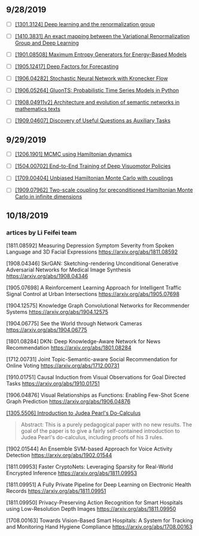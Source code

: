 ## 9/28/2019

- [ ] [[1301.3124] Deep learning and the renormalization group](https://arxiv.org/abs/1301.3124)

- [ ] [[1410.3831] An exact mapping between the Variational Renormalization Group and Deep Learning](https://arxiv.org/abs/1410.3831)

- [ ] [[1901.08508] Maximum Entropy Generators for Energy-Based Models](https://arxiv.org/abs/1901.08508)

- [ ] [[1905.12417] Deep Factors for Forecasting](https://arxiv.org/abs/1905.12417)

- [ ] [[1906.04282] Stochastic Neural Network with Kronecker Flow](https://arxiv.org/abs/1906.04282)

- [ ] [[1906.05264] GluonTS: Probabilistic Time Series Models in Python](https://arxiv.org/abs/1906.05264)

- [ ] [[1908.04911v2] Architecture and evolution of semantic networks in mathematics texts](https://arxiv.org/abs/1908.04911v2)

- [ ] [[1909.04607] Discovery of Useful Questions as Auxiliary Tasks](https://arxiv.org/abs/1909.04607)


## 9/29/2019

- [ ] [[1206.1901] MCMC using Hamiltonian dynamics](https://arxiv.org/abs/1206.1901)

- [ ] [[1504.00702] End-to-End Training of Deep Visuomotor Policies](https://arxiv.org/abs/1504.00702)

- [ ] [[1709.00404] Unbiased Hamiltonian Monte Carlo with couplings](https://arxiv.org/abs/1709.00404)

- [ ] [[1909.07962] Two-scale coupling for preconditioned Hamiltonian Monte Carlo in infinite dimensions](https://arxiv.org/abs/1909.07962)



## 10/18/2019

### artices by Li Feifei team

[1811.08592] Measuring Depression Symptom Severity from Spoken Language and 3D Facial Expressions
https://arxiv.org/abs/1811.08592

[1908.04346] SkrGAN: Sketching-rendering Unconditional Generative Adversarial Networks for Medical Image Synthesis
https://arxiv.org/abs/1908.04346

[1905.07698] A Reinforcement Learning Approach for Intelligent Traffic Signal Control at Urban Intersections
https://arxiv.org/abs/1905.07698

[1904.12575] Knowledge Graph Convolutional Networks for Recommender Systems
https://arxiv.org/abs/1904.12575

[1904.06775] See the World through Network Cameras
https://arxiv.org/abs/1904.06775

[1801.08284] DKN: Deep Knowledge-Aware Network for News Recommendation
https://arxiv.org/abs/1801.08284

[1712.00731] Joint Topic-Semantic-aware Social Recommendation for Online Voting
https://arxiv.org/abs/1712.00731

[1910.01751] Causal Induction from Visual Observations for Goal Directed Tasks
https://arxiv.org/abs/1910.01751

[1906.04876] Visual Relationships as Functions: Enabling Few-Shot Scene Graph Prediction
https://arxiv.org/abs/1906.04876


[[1305.5506] Introduction to Judea Pearl's Do-Calculus](https://arxiv.org/abs/1305.5506)

> Abstract: This is a purely pedagogical paper with no new results. The goal of the paper is to give a fairly self-contained introduction to Judea Pearl's do-calculus, including proofs of his 3 rules.


[1902.01544] An Ensemble SVM-based Approach for Voice Activity Detection
https://arxiv.org/abs/1902.01544

[1811.09953] Faster CryptoNets: Leveraging Sparsity for Real-World Encrypted Inference
https://arxiv.org/abs/1811.09953

[1811.09951] A Fully Private Pipeline for Deep Learning on Electronic Health Records
https://arxiv.org/abs/1811.09951

[1811.09950] Privacy-Preserving Action Recognition for Smart Hospitals using Low-Resolution Depth Images
https://arxiv.org/abs/1811.09950

[1708.00163] Towards Vision-Based Smart Hospitals: A System for Tracking and Monitoring Hand Hygiene Compliance
https://arxiv.org/abs/1708.00163

